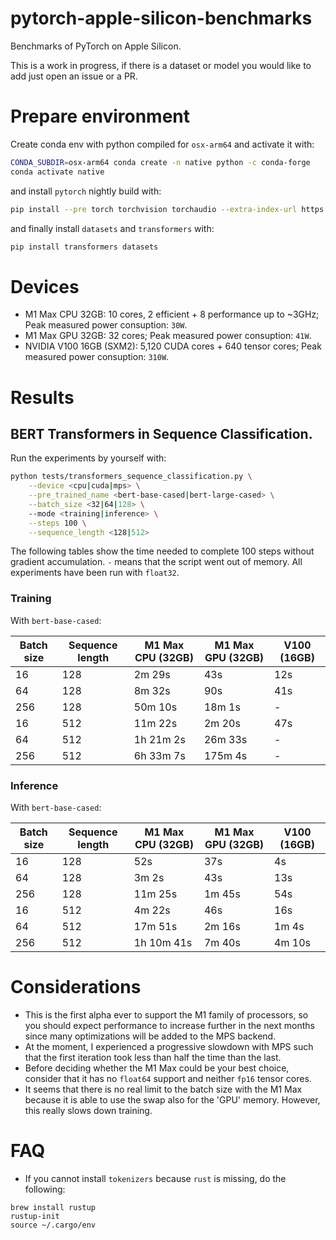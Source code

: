 # pytorch-apple-silicon-benchmarks

Benchmarks of PyTorch on Apple Silicon.

This is a work in progress, if there is a dataset or model you would like to add just open an issue or a PR.

# Prepare environment

Create conda env with python compiled for `osx-arm64` and activate it with:

```bash
CONDA_SUBDIR=osx-arm64 conda create -n native python -c conda-forge
conda activate native
```

and install `pytorch` nightly build with:

```bash
pip install --pre torch torchvision torchaudio --extra-index-url https://download.pytorch.org/whl/nightly/cpu
```

and finally install `datasets` and `transformers` with:

```bash
pip install transformers datasets
```


# Devices

- M1 Max CPU 32GB: 10 cores, 2 efficient + 8 performance up to ~3GHz; Peak measured power consuption: `30W`.
- M1 Max GPU 32GB: 32 cores; Peak measured power consuption: `41W`.
- NVIDIA V100 16GB (SXM2): 5,120 CUDA cores + 640 tensor cores; Peak measured power consuption: `310W`.


# Results

## BERT Transformers in Sequence Classification.

Run the experiments by yourself with:

```bash
python tests/transformers_sequence_classification.py \
    --device <cpu|cuda|mps> \
    --pre_trained_name <bert-base-cased|bert-large-cased> \
    --batch_size <32|64|128> \
    --mode <training|inference> \
    --steps 100 \
    --sequence_length <128|512>
```

The following tables show the time needed to complete 100 steps without gradient accumulation. `-` means that the script went out of memory. All experiments have been run with `float32`.


### Training

With `bert-base-cased`:

| Batch size | Sequence length | M1 Max CPU (32GB)   | M1 Max GPU (32GB) | V100 (16GB) |
| ---------- | --------------- | ------------------- | ----------------- | ----------- |
| 16         | 128             | 2m 29s              | 43s               | 12s         |
| 64         | 128             | 8m 32s              | 90s               | 41s         |
| 256        | 128             | 50m 10s             | 18m 1s            | -           |
| 16         | 512             | 11m 22s             | 2m 20s            | 47s         |
| 64         | 512             | 1h 21m 2s           | 26m 33s           | -           |
| 256        | 512             | 6h 33m 7s           | 175m 4s           | -           |


### Inference

With `bert-base-cased`:

| Batch size | Sequence length | M1 Max CPU (32GB) | M1 Max GPU (32GB) | V100 (16GB) |
| ---------- | --------------- | ----------------- | ----------------- | ----------- |
| 16         | 128             | 52s               | 37s               | 4s          |
| 64         | 128             | 3m 2s             | 43s               | 13s         |
| 256        | 128             | 11m 25s           | 1m 45s            | 54s         |
| 16         | 512             | 4m 22s            | 46s               | 16s         |
| 64         | 512             | 17m 51s           | 2m 16s            | 1m 4s       |
| 256        | 512             | 1h 10m 41s        | 7m 40s            | 4m 10s      |



# Considerations

- This is the first alpha ever to support the M1 family of processors, so you should expect performance to increase further in the next months since many optimizations will be added to the MPS backend.
- At the moment, I experienced a progressive slowdown with MPS such that the first iteration took less than half the time than the last.
- Before deciding whether the M1 Max could be your best choice, consider that it has no `float64` support and neither `fp16` tensor cores.
- It seems that there is no real limit to the batch size with the M1 Max because it is able to use the swap also for the 'GPU' memory. However, this really slows down training.


# FAQ

- If you cannot install `tokenizers` because `rust` is missing, do the following:
```
brew install rustup
rustup-init
source ~/.cargo/env
```
